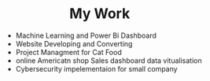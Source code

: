 #  &nbsp;  &nbsp;  &nbsp;  &nbsp;  &nbsp;  &nbsp;  &nbsp;  &nbsp;  &nbsp;  &nbsp; My Work

- Machine Learning and Power Bi Dashboard 
- Website Developing and Converting 
- Project Managment for Cat Food 
- online Americatn shop Sales dashboard data vitualisation 
- Cybersecurity impelementaion for small company 
